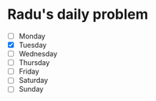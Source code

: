 # Radu's daily problem

- [ ] Monday
- [x] Tuesday
- [ ] Wednesday
- [ ] Thursday
- [ ] Friday
- [ ] Saturday
- [ ] Sunday
